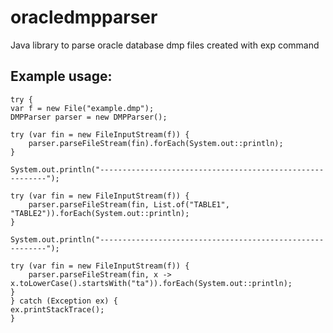 # oracledmpparser
Java library to parse oracle database dmp files created with exp command

## Example usage:


    try {	    
	var f = new File("example.dmp");
	DMPParser parser = new DMPParser();
	
	try (var fin = new FileInputStream(f)) {
	    parser.parseFileStream(fin).forEach(System.out::println);
	}

	System.out.println("----------------------------------------------------------");

	try (var fin = new FileInputStream(f)) {
	    parser.parseFileStream(fin, List.of("TABLE1", "TABLE2")).forEach(System.out::println);
	}

	System.out.println("----------------------------------------------------------");

	try (var fin = new FileInputStream(f)) {
	    parser.parseFileStream(fin, x -> x.toLowerCase().startsWith("ta")).forEach(System.out::println);
	}
    } catch (Exception ex) {
	ex.printStackTrace();
    }